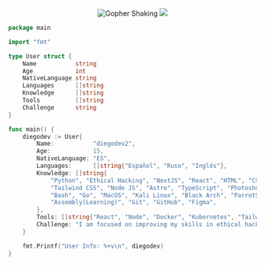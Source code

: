 

<div align="center">
    <img src="https://media.tenor.com/hD56X-Q5AzMAAAAi/gopher-shaking.gif" alt="Gopher Shaking">

<img src="https://readme-typing-svg.herokuapp.com?font=Fira+Code&weight=500&pause=1000&color=FFFFD5&width=435&lines=Hello,+I'm+diegodev2.">
        
</div>

```go
package main

import "fmt"

type User struct {
    Name           string
    Age            int
    NativeLanguage string
    Languages      []string
    Knowledge      []string
    Tools          []string
    Challenge      string
}

func main() {
    diegodev := User{
        Name:           "diegodev2",
        Age:            15,
        NativeLanguage: "ES",
        Languages:      []string{"Español", "Ruso", "Inglés"},
        Knowledge: []string{
            "Python", "Ethical Hacking", "NextJS", "React", "HTML", "CSS", "JavaScript",
            "Tailwind CSS", "Node JS", "Astro", "TypeScript", "Photoshop", "Docker", "Kubernetes",
            "Bash", "Go", "MacOS", "Kali Linux", "Black Arch", "ParrotSec OS", "C++", "C(Learning)",
            "Assembly(Learning)", "Git", "GitHub", "Figma",
        },
        Tools: []string{"React", "Node", "Docker", "Kubernetes", "Tailwind CSS"},
        Challenge: "I am focused on improving my skills in ethical hacking and expanding my programming knowledge.",
    }

    fmt.Printf("User Info: %+v\n", diegodev)
}
